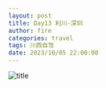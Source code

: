 ```yaml
---
layout: post
title: Day13 利川-深圳
author: fire
categories: travel 
tags: 川西自驾
date: 2023/10/05 22:00:00
---
```


![title](https://image.sideproject.cn/titlex/titlex_213.jpg)

